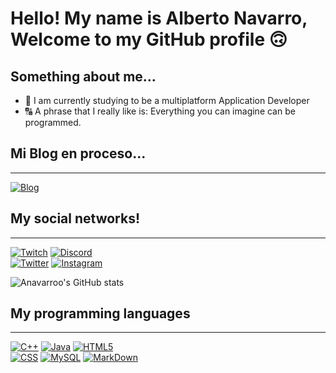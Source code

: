 # Hello! My name is Alberto Navarro, Welcome to my GitHub profile 🙃

## Something about me...


- 📖 I am currently studying to be a multiplatform Application Developer
- 🔠 A phrase that I really like is: Everything you can imagine can be programmed.



## Mi Blog en proceso...
---
[![Blog](https://img.shields.io/website?label=anavarroo.com&style=for-the-badge&url=https://anavarroo.com/)](https://anavarroo.com)


## My social networks!
---
[![Twitch](https://img.shields.io/badge/Twitch-navarro90s-9146FF?style=for-the-badge&logo=twitch&logoColor=white&labelColor=101010)](https://twitch.tv/navarro90s)
[![Discord](https://img.shields.io/badge/Discord-Navarro-5865F2?style=for-the-badge&logo=discord&logoColor=white&labelColor=101010)](https://Navarro.com/discord)
</br>
[![Twitter](https://img.shields.io/badge/Twitter-NavarroVll-1DA1F2?style=for-the-badge&logo=twitter&logoColor=white&labelColor=101010)](https://twitter.com/NavarroVll)
[![Instagram](https://img.shields.io/badge/Instagram-@albeertonavarro-E4405F?style=for-the-badge&logo=instagram&logoColor=white&labelColor=101010)](https://www.instagram.com/albeertonavarro/)
</br>


![Anavarroo's GitHub stats](https://github-readme-stats.vercel.app/api?username=anavarroo&theme=dark&show_icons=true)


## My programming languages
---

[![C++](https://img.shields.io/badge/C%2B%2B-00599C?style=for-the-badge&logo=C%2B%2B&logoColor=white&labelColor=101010)]()
[![Java](https://img.shields.io/badge/Java-ED8B00?style=for-the-badge&logo=JavaScript&logoColor=white&labelColor=101010)]()
[![HTML5](https://img.shields.io/badge/HTML5-E34F26?style=for-the-badge&logo=HTML5&logoColor=white&labelColor=101010)]()
</br>
[![CSS](https://img.shields.io/badge/CSS-239120?style=for-the-badge&logo=css3&logoColor=white&labelColor=101010)]()
[![MySQL](https://img.shields.io/badge/MySQL-4479A1?style=for-the-badge&logo=mysql&logoColor=white&labelColor=101010)]()
[![MarkDown](https://img.shields.io/badge/Markdown-00000?style=for-the-badge&logo=markdown&logoColor=white&labelColor=101010)]()


